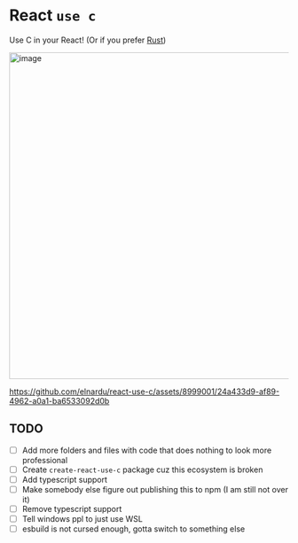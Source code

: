 # React `use c`

Use C in your React! (Or if you prefer [Rust](https://github.com/elnardu/react-use-rust))

<img width="590" alt="image" src="https://github.com/elnardu/react-use-c/assets/8999001/495c39d6-3fb1-437d-9af0-03020c215159">

https://github.com/elnardu/react-use-c/assets/8999001/24a433d9-af89-4962-a0a1-ba6533092d0b

## TODO

- [ ] Add more folders and files with code that does nothing to look more professional
- [ ] Create `create-react-use-c` package cuz this ecosystem is broken
- [ ] Add typescript support
- [ ] Make somebody else figure out publishing this to npm (I am still not over it)
- [ ] Remove typescript support
- [ ] Tell windows ppl to just use WSL
- [ ] esbuild is not cursed enough, gotta switch to something else
